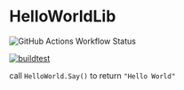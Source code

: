 # HelloWorldLib

![GitHub Actions Workflow Status](https://img.shields.io/github/actions/workflow/status/omuleanu/HelloWorldLib/dotnet-lib.yml?event=push)

[![buildtest](https://github.com/omuleanu/HelloWorldLib/actions/workflows/dotnet-lib.yml/badge.svg)](https://github.com/omuleanu/HelloWorldLib/actions/workflows/dotnet-lib.yml)

call `HelloWorld.Say()` to return `"Hello World"`
